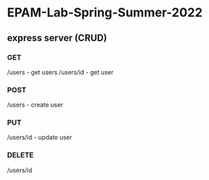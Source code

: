 # EPAM-Lab-Spring-Summer-2022

## express server (CRUD)

### GET
/users - get users
/users/id - get user

### POST
/users - create user

### PUT
/users/id - update user

### DELETE
/users/id

